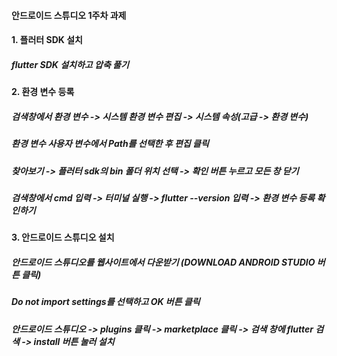 #### 안드로이드 스튜디오 1주차 과제

#### 1. 플러터 SDK 설치
##### flutter SDK 설치하고 압축 풀기

#### 2. 환경 변수 등록
##### 검색창에서 환경 변수 -> 시스템 환경 변수 편집 -> 시스템 속성(고급 -> 환경 변수)
##### 환경 변수 사용자 변수에서 Path를 선택한 후 편집 클릭
##### 찾아보기 -> 플러터 sdk의 bin 폴더 위치 선택 -> 확인 버튼 누르고 모든 창 닫기
##### 검색창에서 cmd 입력 -> 터미널 실행 -> flutter --version 입력 -> 환경 변수 등록 확인하기

#### 3. 안드로이드 스튜디오 설치
##### 안드로이드 스튜디오를 웹사이트에서 다운받기 (DOWNLOAD ANDROID STUDIO 버튼 클릭)
##### Do not import settings를 선택하고 OK 버튼 클릭
##### 안드로이드 스튜디오 -> plugins 클릭 -> marketplace 클릭 -> 검색 창에 flutter 검색 -> install 버튼 눌러 설치
